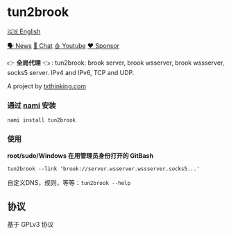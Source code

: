 # tun2brook

[🇬🇧 English](README.md)

[🗣 News](https://t.me/txthinking_news)
[💬 Chat](https://join.txthinking.com)
[🩸 Youtube](https://www.youtube.com/txthinking) 
[❤️ Sponsor](https://github.com/sponsors/txthinking)

👉 **全局代理** 👈 : tun2brook: brook server, brook wsserver, brook wssserver, socks5 server. IPv4 and IPv6, TCP and UDP.

A project by [txthinking.com](https://www.txthinking.com)

### 通过 [nami](https://github.com/txthinking/nami) 安装

```
nami install tun2brook
```

### 使用

**root/sudo/Windows 在用管理员身份打开的 GitBash**

```
tun2brook --link 'brook://server.wsserver.wssserver.socks5...'
```

自定义DNS，规则，等等：`tun2brook --help`

## 协议

基于 GPLv3 协议
